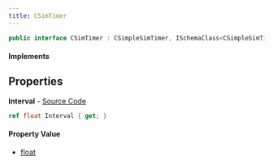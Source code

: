 ```yaml
---
title: CSimTimer
---
```


```csharp
public interface CSimTimer : CSimpleSimTimer, ISchemaClass<CSimpleSimTimer>, ISchemaClass<CSimTimer>, ISchemaField, ISchemaClass, INativeHandle
```

#### Implements

## Properties

**Interval** - [Source Code](https://github.com/swiftly-solution/swiftlys2/blob/master/managed/src/SwiftlyS2.Generated/Schemas/Interfaces/CSimTimer.cs#L16)

```csharp
ref float Interval { get; }
```

#### Property Value

- [float](https://learn.microsoft.com/dotnet/api/system.single)

